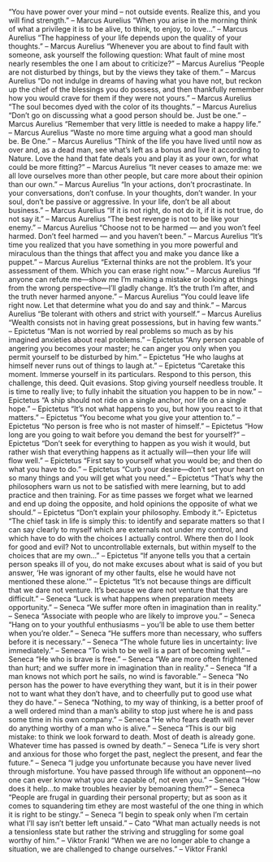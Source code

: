 “You have power over your mind – not outside events. Realize this, and you will find strength.” – Marcus Aurelius
“When you arise in the morning think of what a privilege it is to be alive, to think, to enjoy, to love…” – Marcus Aurelius
“The happiness of your life depends upon the quality of your thoughts.” – Marcus Aurelius
“Whenever you are about to find fault with someone, ask yourself the following question: What fault of mine most nearly resembles the one I am about to criticize?” – Marcus Aurelius
“People are not disturbed by things, but by the views they take of them.” – Marcus Aurelius
“Do not indulge in dreams of having what you have not, but reckon up the chief of the blessings you do possess, and then thankfully remember how you would crave for them if they were not yours.” – Marcus Aurelius
“The soul becomes dyed with the color of its thoughts.” – Marcus Aurelius
“Don’t go on discussing what a good person should be. Just be one.” – Marcus Aurelius
“Remember that very little is needed to make a happy life.” – Marcus Aurelius
“Waste no more time arguing what a good man should be. Be One.” – Marcus Aurelius
“Think of the life you have lived until now as over and, as a dead man, see what’s left as a bonus and live it according to Nature. Love the hand that fate deals you and play it as your own, for what could be more fitting?” – Marcus Aurelius
“It never ceases to amaze me: we all love ourselves more than other people, but care more about their opinion than our own.” – Marcus Aurelius
“In your actions, don’t procrastinate. In your conversations, don’t confuse. In your thoughts, don’t wander. In your soul, don’t be passive or aggressive. In your life, don’t be all about business.” – Marcus Aurelius
“If it is not right, do not do it, if it is not true, do not say it.” – Marcus Aurelius
“The best revenge is not to be like your enemy.” – Marcus Aurelius
“Choose not to be harmed — and you won’t feel harmed. Don’t feel harmed — and you haven’t been.” – Marcus Aurelius
“It’s time you realized that you have something in you more powerful and miraculous than the things that affect you and make you dance like a puppet.” – Marcus Aurelius
“External thinks are not the problem. It’s your assessment of them. Which you can erase right now.” – Marcus Aurelius
“If anyone can refute me—show me I’m making a mistake or looking at things from the wrong perspective—I’ll gladly change. It’s the truth I’m after, and the truth never harmed anyone.” – Marcus Aurelius
“You could leave life right now. Let that determine what you do and say and think.” – Marcus Aurelius
“Be tolerant with others and strict with yourself.” – Marcus Aurelius
“Wealth consists not in having great possessions, but in having few wants.” – Epictetus
“Man is not worried by real problems so much as by his imagined anxieties about real problems.” – Epictetus
“Any person capable of angering you becomes your master; he can anger you only when you permit yourself to be disturbed by him.” – Epictetus
“He who laughs at himself never runs out of things to laugh at.” – Epictetus
“Caretake this moment. Immerse yourself in its particulars. Respond to this person, this challenge, this deed. Quit evasions. Stop giving yourself needless trouble. It is time to really live; to fully inhabit the situation you happen to be in now.” – Epictetus
“A ship should not ride on a single anchor, nor life on a single hope.” – Epictetus
“It’s not what happens to you, but how you react to it that matters.” – Epictetus
“You become what you give your attention to.” – Epictetus
“No person is free who is not master of himself.” – Epictetus
“How long are you going to wait before you demand the best for yourself?” – Epictetus
“Don’t seek for everything to happen as you wish it would, but rather wish that everything happens as it actually will—then your life will flow well.” – Epictetus
“First say to yourself what you would be; and then do what you have to do.” – Epictetus
“Curb your desire—don’t set your heart on so many things and you will get what you need.” – Epictetus
“That’s why the philosophers warn us not to be satisfied with mere learning, but to add practice and then training. For as time passes we forget what we learned and end up doing the opposite, and hold opinions the opposite of what we should.” – Epictetus
“Don’t explain your philosophy. Embody it.”- Epictetus
“The chief task in life is simply this: to identify and separate matters so that I can say clearly to myself which are externals not under my control, and which have to do with the choices I actually control. Where then do I look for good and evil? Not to uncontrollable externals, but within myself to the choices that are my own…” – Epictetus
“If anyone tells you that a certain person speaks ill of you, do not make excuses about what is said of you but answer, ‘He was ignorant of my other faults, else he would have not mentioned these alone.'” – Epictetus
“It’s not because things are difficult that we dare not venture. It’s because we dare not venture that they are difficult.” – Seneca
“Luck is what happens when preparation meets opportunity.” – Seneca
“We suffer more often in imagination than in reality.” – Seneca
“Associate with people who are likely to improve you.” – Seneca
“Hang on to your youthful enthusiasms – you’ll be able to use them better when you’re older.” – Seneca
“He suffers more than necessary, who suffers before it is necessary.” – Seneca
“The whole future lies in uncertainty: live immediately.” – Seneca
“To wish to be well is a part of becoming well.” – Seneca
“He who is brave is free.” – Seneca
“We are more often frightened than hurt; and we suffer more in imagination than in reality.” – Seneca
“If a man knows not which port he sails, no wind is favorable.” – Seneca
“No person has the power to have everything they want, but it is in their power not to want what they don’t have, and to cheerfully put to good use what they do have.” – Seneca
“Nothing, to my way of thinking, is a better proof of a well ordered mind than a man’s ability to stop just where he is and pass some time in his own company.” – Seneca
“He who fears death will never do anything worthy of a man who is alive.” – Seneca
“This is our big mistake: to think we look forward to death. Most of death is already gone. Whatever time has passed is owned by death.” – Seneca
“Life is very short and anxious for those who forget the past, neglect the present, and fear the future.” – Seneca
“I judge you unfortunate because you have never lived through misfortune. You have passed through life without an opponent—no one can ever know what you are capable of, not even you.” – Seneca
“How does it help…to make troubles heavier by bemoaning them?” – Seneca
“People are frugal in guarding their personal property; but as soon as it comes to squandering tim ethey are most wasteful of the one thing in which it is right to be stingy.” – Seneca
“I begin to speak only when I’m certain what I’ll say isn’t better left unsaid.” – Cato
“What man actually needs is not a tensionless state but rather the striving and struggling for some goal worthy of him.” – Viktor Frankl
“When we are no longer able to change a situation, we are challenged to change ourselves.” – Viktor Frankl
